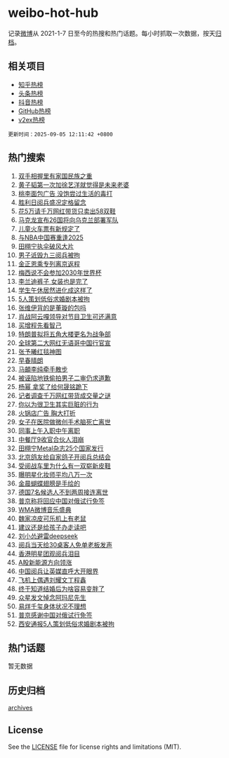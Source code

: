 # weibo-hot-hub

记录[微博](https://www.weibo.com)从 2021-1-7 日至今的热搜和热门话题。每小时抓取一次数据，按天[归档](archives)。

## 相关项目

- [知乎热榜](https://github.com/lonnyzhang423/zhihu-hot-hub)
- [头条热榜](https://github.com/lonnyzhang423/toutiao-hot-hub)
- [抖音热榜](https://github.com/lonnyzhang423/douyin-hot-hub)
- [GitHub热榜](https://github.com/lonnyzhang423/github-hot-hub)
- [v2ex热榜](https://github.com/lonnyzhang423/v2ex-hot-hub)


`更新时间：2025-09-05 12:11:42 +0800`

## 热门搜索

1. [双手相握里有家国民族之重](https://m.weibo.cn/search?containerid=100103type%3D1%26t%3D10%26q%3D%23%E5%8F%8C%E6%89%8B%E7%9B%B8%E6%8F%A1%E9%87%8C%E6%9C%89%E5%AE%B6%E5%9B%BD%E6%B0%91%E6%97%8F%E4%B9%8B%E9%87%8D%23&stream_entry_id=51&isnewpage=1&extparam=seat%3D1%26dgr%3D0%26cate%3D10103%26pos%3D0%26stream_entry_id%3D51%26filter_type%3Drealtimehot%26q%3D%2523%25E5%258F%258C%25E6%2589%258B%25E7%259B%25B8%25E6%258F%25A1%25E9%2587%258C%25E6%259C%2589%25E5%25AE%25B6%25E5%259B%25BD%25E6%25B0%2591%25E6%2597%258F%25E4%25B9%258B%25E9%2587%258D%2523%26c_type%3D51%26display_time%3D1757045500%26pre_seqid%3D17570455009380404474294)
1. [黄子韬第一次加徐艺洋就觉得是未来老婆](https://m.weibo.cn/search?containerid=100103type%3D1%26t%3D10%26q%3D%E9%BB%84%E5%AD%90%E9%9F%AC%E7%AC%AC%E4%B8%80%E6%AC%A1%E5%8A%A0%E5%BE%90%E8%89%BA%E6%B4%8B%E5%B0%B1%E8%A7%89%E5%BE%97%E6%98%AF%E6%9C%AA%E6%9D%A5%E8%80%81%E5%A9%86&stream_entry_id=31&isnewpage=1&extparam=seat%3D1%26band_rank%3D1%26cate%3D5001%26flag%3D1%26realpos%3D1%26stream_entry_id%3D31%26lcate%3D5001%26dgr%3D0%26filter_type%3Drealtimehot%26pos%3D0%26q%3D%25E9%25BB%2584%25E5%25AD%2590%25E9%259F%25AC%25E7%25AC%25AC%25E4%25B8%2580%25E6%25AC%25A1%25E5%258A%25A0%25E5%25BE%2590%25E8%2589%25BA%25E6%25B4%258B%25E5%25B0%25B1%25E8%25A7%2589%25E5%25BE%2597%25E6%2598%25AF%25E6%259C%25AA%25E6%259D%25A5%25E8%2580%2581%25E5%25A9%2586%26c_type%3D31%26display_time%3D1757045500%26pre_seqid%3D17570455009380404474294)
1. [桃李面包广告 没饱尝过生活的毒打](https://m.weibo.cn/search?containerid=100103type%3D1%26t%3D10%26q%3D%E6%A1%83%E6%9D%8E%E9%9D%A2%E5%8C%85%E5%B9%BF%E5%91%8A+%E6%B2%A1%E9%A5%B1%E5%B0%9D%E8%BF%87%E7%94%9F%E6%B4%BB%E7%9A%84%E6%AF%92%E6%89%93&stream_entry_id=31&isnewpage=1&extparam=seat%3D1%26band_rank%3D2%26cate%3D5001%26flag%3D1%26realpos%3D2%26stream_entry_id%3D31%26lcate%3D5001%26dgr%3D0%26filter_type%3Drealtimehot%26pos%3D1%26q%3D%25E6%25A1%2583%25E6%259D%258E%25E9%259D%25A2%25E5%258C%2585%25E5%25B9%25BF%25E5%2591%258A%2520%25E6%25B2%25A1%25E9%25A5%25B1%25E5%25B0%259D%25E8%25BF%2587%25E7%2594%259F%25E6%25B4%25BB%25E7%259A%2584%25E6%25AF%2592%25E6%2589%2593%26c_type%3D31%26display_time%3D1757045500%26pre_seqid%3D17570455009380404474294)
1. [胜利日阅兵盛况定格留念](https://m.weibo.cn/search?containerid=100103type%3D1%26t%3D10%26q%3D%23%E8%83%9C%E5%88%A9%E6%97%A5%E9%98%85%E5%85%B5%E7%9B%9B%E5%86%B5%E5%AE%9A%E6%A0%BC%E7%95%99%E5%BF%B5%23&stream_entry_id=31&isnewpage=1&extparam=seat%3D1%26band_rank%3D3%26cate%3D5001%26flag%3D0%26realpos%3D3%26stream_entry_id%3D31%26lcate%3D5001%26dgr%3D0%26filter_type%3Drealtimehot%26pos%3D2%26q%3D%2523%25E8%2583%259C%25E5%2588%25A9%25E6%2597%25A5%25E9%2598%2585%25E5%2585%25B5%25E7%259B%259B%25E5%2586%25B5%25E5%25AE%259A%25E6%25A0%25BC%25E7%2595%2599%25E5%25BF%25B5%2523%26c_type%3D31%26display_time%3D1757045500%26pre_seqid%3D17570455009380404474294)
1. [花5万请千万网红带货只卖出58双鞋](https://m.weibo.cn/search?containerid=100103type%3D1%26t%3D10%26q%3D%23%E8%8A%B15%E4%B8%87%E8%AF%B7%E5%8D%83%E4%B8%87%E7%BD%91%E7%BA%A2%E5%B8%A6%E8%B4%A7%E5%8F%AA%E5%8D%96%E5%87%BA58%E5%8F%8C%E9%9E%8B%23&stream_entry_id=31&isnewpage=1&extparam=seat%3D1%26band_rank%3D4%26cate%3D5001%26flag%3D1%26realpos%3D4%26stream_entry_id%3D31%26lcate%3D5001%26dgr%3D0%26filter_type%3Drealtimehot%26pos%3D3%26q%3D%2523%25E8%258A%25B15%25E4%25B8%2587%25E8%25AF%25B7%25E5%258D%2583%25E4%25B8%2587%25E7%25BD%2591%25E7%25BA%25A2%25E5%25B8%25A6%25E8%25B4%25A7%25E5%258F%25AA%25E5%258D%2596%25E5%2587%25BA58%25E5%258F%258C%25E9%259E%258B%2523%26c_type%3D31%26display_time%3D1757045500%26pre_seqid%3D17570455009380404474294)
1. [马克龙宣布26国将向乌克兰部署军队](https://m.weibo.cn/search?containerid=100103type%3D1%26t%3D10%26q%3D%23%E9%A9%AC%E5%85%8B%E9%BE%99%E5%AE%A3%E5%B8%8326%E5%9B%BD%E5%B0%86%E5%90%91%E4%B9%8C%E5%85%8B%E5%85%B0%E9%83%A8%E7%BD%B2%E5%86%9B%E9%98%9F%23&stream_entry_id=31&isnewpage=1&extparam=seat%3D1%26band_rank%3D5%26cate%3D5001%26flag%3D1%26realpos%3D5%26stream_entry_id%3D31%26lcate%3D5001%26dgr%3D0%26filter_type%3Drealtimehot%26pos%3D4%26q%3D%2523%25E9%25A9%25AC%25E5%2585%258B%25E9%25BE%2599%25E5%25AE%25A3%25E5%25B8%258326%25E5%259B%25BD%25E5%25B0%2586%25E5%2590%2591%25E4%25B9%258C%25E5%2585%258B%25E5%2585%25B0%25E9%2583%25A8%25E7%25BD%25B2%25E5%2586%259B%25E9%2598%259F%2523%26c_type%3D31%26display_time%3D1757045500%26pre_seqid%3D17570455009380404474294)
1. [儿童火车票有新规定了](https://m.weibo.cn/search?containerid=100103type%3D1%26t%3D10%26q%3D%23%E5%84%BF%E7%AB%A5%E7%81%AB%E8%BD%A6%E7%A5%A8%E6%9C%89%E6%96%B0%E8%A7%84%E5%AE%9A%E4%BA%86%23&stream_entry_id=31&isnewpage=1&extparam=seat%3D1%26band_rank%3D6%26cate%3D5001%26flag%3D1%26realpos%3D6%26stream_entry_id%3D31%26lcate%3D5001%26dgr%3D0%26filter_type%3Drealtimehot%26pos%3D5%26q%3D%2523%25E5%2584%25BF%25E7%25AB%25A5%25E7%2581%25AB%25E8%25BD%25A6%25E7%25A5%25A8%25E6%259C%2589%25E6%2596%25B0%25E8%25A7%2584%25E5%25AE%259A%25E4%25BA%2586%2523%26c_type%3D31%26display_time%3D1757045500%26pre_seqid%3D17570455009380404474294)
1. [与NBA中国赛重逢2025](https://m.weibo.cn/search?containerid=100103type%3D1%26t%3D10%26q%3D%23%E4%B8%8ENBA%E4%B8%AD%E5%9B%BD%E8%B5%9B%E9%87%8D%E9%80%A22025%23&stream_entry_id=31&isnewpage=1&extparam=seat%3D1%26band_rank%3D7%26adid%3D299824%26cate%3D5001%26stream_entry_id%3D31%26is_ad_pos%3D1%26lcate%3D5001%26dgr%3D0%26filter_type%3Drealtimehot%26pos%3D6%26q%3D%2523%25E4%25B8%258ENBA%25E4%25B8%25AD%25E5%259B%25BD%25E8%25B5%259B%25E9%2587%258D%25E9%2580%25A22025%2523%26c_type%3D31%26display_time%3D1757045500%26pre_seqid%3D17570455009380404474294)
1. [田栩宁执伞破风大片](https://m.weibo.cn/search?containerid=100103type%3D1%26t%3D10%26q%3D%23%E7%94%B0%E6%A0%A9%E5%AE%81%E6%89%A7%E4%BC%9E%E7%A0%B4%E9%A3%8E%E5%A4%A7%E7%89%87%23&stream_entry_id=31&isnewpage=1&extparam=seat%3D1%26band_rank%3D7%26cate%3D5001%26flag%3D1%26realpos%3D7%26stream_entry_id%3D31%26lcate%3D5001%26dgr%3D0%26filter_type%3Drealtimehot%26pos%3D7%26q%3D%2523%25E7%2594%25B0%25E6%25A0%25A9%25E5%25AE%2581%25E6%2589%25A7%25E4%25BC%259E%25E7%25A0%25B4%25E9%25A3%258E%25E5%25A4%25A7%25E7%2589%2587%2523%26c_type%3D31%26display_time%3D1757045500%26pre_seqid%3D17570455009380404474294)
1. [男子诋毁九三阅兵被拘](https://m.weibo.cn/search?containerid=100103type%3D1%26t%3D10%26q%3D%23%E7%94%B7%E5%AD%90%E8%AF%8B%E6%AF%81%E4%B9%9D%E4%B8%89%E9%98%85%E5%85%B5%E8%A2%AB%E6%8B%98%23&stream_entry_id=31&isnewpage=1&extparam=seat%3D1%26band_rank%3D8%26cate%3D5001%26flag%3D2%26realpos%3D8%26stream_entry_id%3D31%26lcate%3D5001%26dgr%3D0%26filter_type%3Drealtimehot%26pos%3D8%26q%3D%2523%25E7%2594%25B7%25E5%25AD%2590%25E8%25AF%258B%25E6%25AF%2581%25E4%25B9%259D%25E4%25B8%2589%25E9%2598%2585%25E5%2585%25B5%25E8%25A2%25AB%25E6%258B%2598%2523%26c_type%3D31%26display_time%3D1757045500%26pre_seqid%3D17570455009380404474294)
1. [金正恩乘专列离京返程](https://m.weibo.cn/search?containerid=100103type%3D1%26t%3D10%26q%3D%23%E9%87%91%E6%AD%A3%E6%81%A9%E4%B9%98%E4%B8%93%E5%88%97%E7%A6%BB%E4%BA%AC%E8%BF%94%E7%A8%8B%23&stream_entry_id=31&isnewpage=1&extparam=seat%3D1%26band_rank%3D9%26cate%3D5001%26flag%3D0%26realpos%3D9%26stream_entry_id%3D31%26lcate%3D5001%26dgr%3D0%26filter_type%3Drealtimehot%26pos%3D9%26q%3D%2523%25E9%2587%2591%25E6%25AD%25A3%25E6%2581%25A9%25E4%25B9%2598%25E4%25B8%2593%25E5%2588%2597%25E7%25A6%25BB%25E4%25BA%25AC%25E8%25BF%2594%25E7%25A8%258B%2523%26c_type%3D31%26display_time%3D1757045500%26pre_seqid%3D17570455009380404474294)
1. [梅西说不会参加2030年世界杯](https://m.weibo.cn/search?containerid=100103type%3D1%26t%3D10%26q%3D%23%E6%A2%85%E8%A5%BF%E8%AF%B4%E4%B8%8D%E4%BC%9A%E5%8F%82%E5%8A%A02030%E5%B9%B4%E4%B8%96%E7%95%8C%E6%9D%AF%23&stream_entry_id=31&isnewpage=1&extparam=seat%3D1%26band_rank%3D10%26cate%3D5001%26flag%3D1%26realpos%3D10%26stream_entry_id%3D31%26lcate%3D5001%26dgr%3D0%26filter_type%3Drealtimehot%26pos%3D10%26q%3D%2523%25E6%25A2%2585%25E8%25A5%25BF%25E8%25AF%25B4%25E4%25B8%258D%25E4%25BC%259A%25E5%258F%2582%25E5%258A%25A02030%25E5%25B9%25B4%25E4%25B8%2596%25E7%2595%258C%25E6%259D%25AF%2523%26c_type%3D31%26display_time%3D1757045500%26pre_seqid%3D17570455009380404474294)
1. [李兰迪裤子 女装也是完了](https://m.weibo.cn/search?containerid=100103type%3D1%26t%3D10%26q%3D%E6%9D%8E%E5%85%B0%E8%BF%AA%E8%A3%A4%E5%AD%90+%E5%A5%B3%E8%A3%85%E4%B9%9F%E6%98%AF%E5%AE%8C%E4%BA%86&stream_entry_id=31&isnewpage=1&extparam=seat%3D1%26band_rank%3D11%26cate%3D5001%26flag%3D1%26realpos%3D11%26stream_entry_id%3D31%26lcate%3D5001%26dgr%3D0%26filter_type%3Drealtimehot%26pos%3D11%26q%3D%25E6%259D%258E%25E5%2585%25B0%25E8%25BF%25AA%25E8%25A3%25A4%25E5%25AD%2590%2520%25E5%25A5%25B3%25E8%25A3%2585%25E4%25B9%259F%25E6%2598%25AF%25E5%25AE%258C%25E4%25BA%2586%26c_type%3D31%26display_time%3D1757045500%26pre_seqid%3D17570455009380404474294)
1. [学生午休居然进化成这样了](https://m.weibo.cn/search?containerid=100103type%3D1%26t%3D10%26q%3D%E5%AD%A6%E7%94%9F%E5%8D%88%E4%BC%91%E5%B1%85%E7%84%B6%E8%BF%9B%E5%8C%96%E6%88%90%E8%BF%99%E6%A0%B7%E4%BA%86&stream_entry_id=31&isnewpage=1&extparam=seat%3D1%26band_rank%3D12%26cate%3D5001%26flag%3D1%26realpos%3D12%26stream_entry_id%3D31%26lcate%3D5001%26dgr%3D0%26filter_type%3Drealtimehot%26pos%3D12%26q%3D%25E5%25AD%25A6%25E7%2594%259F%25E5%258D%2588%25E4%25BC%2591%25E5%25B1%2585%25E7%2584%25B6%25E8%25BF%259B%25E5%258C%2596%25E6%2588%2590%25E8%25BF%2599%25E6%25A0%25B7%25E4%25BA%2586%26c_type%3D31%26display_time%3D1757045500%26pre_seqid%3D17570455009380404474294)
1. [5人策划低俗求婚剧本被拘](https://m.weibo.cn/search?containerid=100103type%3D1%26t%3D10%26q%3D%235%E4%BA%BA%E7%AD%96%E5%88%92%E4%BD%8E%E4%BF%97%E6%B1%82%E5%A9%9A%E5%89%A7%E6%9C%AC%E8%A2%AB%E6%8B%98%23&stream_entry_id=31&isnewpage=1&extparam=seat%3D1%26band_rank%3D13%26cate%3D5001%26flag%3D0%26realpos%3D13%26stream_entry_id%3D31%26lcate%3D5001%26dgr%3D0%26filter_type%3Drealtimehot%26pos%3D13%26q%3D%25235%25E4%25BA%25BA%25E7%25AD%2596%25E5%2588%2592%25E4%25BD%258E%25E4%25BF%2597%25E6%25B1%2582%25E5%25A9%259A%25E5%2589%25A7%25E6%259C%25AC%25E8%25A2%25AB%25E6%258B%2598%2523%26c_type%3D31%26display_time%3D1757045500%26pre_seqid%3D17570455009380404474294)
1. [张维伊背的是董璇的包吗](https://m.weibo.cn/search?containerid=100103type%3D1%26t%3D10%26q%3D%E5%BC%A0%E7%BB%B4%E4%BC%8A%E8%83%8C%E7%9A%84%E6%98%AF%E8%91%A3%E7%92%87%E7%9A%84%E5%8C%85%E5%90%97&stream_entry_id=31&isnewpage=1&extparam=seat%3D1%26band_rank%3D14%26cate%3D5001%26flag%3D1%26realpos%3D14%26stream_entry_id%3D31%26lcate%3D5001%26dgr%3D0%26filter_type%3Drealtimehot%26pos%3D14%26q%3D%25E5%25BC%25A0%25E7%25BB%25B4%25E4%25BC%258A%25E8%2583%258C%25E7%259A%2584%25E6%2598%25AF%25E8%2591%25A3%25E7%2592%2587%25E7%259A%2584%25E5%258C%2585%25E5%2590%2597%26c_type%3D31%26display_time%3D1757045500%26pre_seqid%3D17570455009380404474294)
1. [肖战阿云嘎领导对节目卫生可还满意](https://m.weibo.cn/search?containerid=100103type%3D1%26t%3D10%26q%3D%E8%82%96%E6%88%98%E9%98%BF%E4%BA%91%E5%98%8E%E9%A2%86%E5%AF%BC%E5%AF%B9%E8%8A%82%E7%9B%AE%E5%8D%AB%E7%94%9F%E5%8F%AF%E8%BF%98%E6%BB%A1%E6%84%8F&stream_entry_id=31&isnewpage=1&extparam=seat%3D1%26band_rank%3D15%26cate%3D5001%26flag%3D1%26realpos%3D15%26stream_entry_id%3D31%26lcate%3D5001%26dgr%3D0%26filter_type%3Drealtimehot%26pos%3D15%26q%3D%25E8%2582%2596%25E6%2588%2598%25E9%2598%25BF%25E4%25BA%2591%25E5%2598%258E%25E9%25A2%2586%25E5%25AF%25BC%25E5%25AF%25B9%25E8%258A%2582%25E7%259B%25AE%25E5%258D%25AB%25E7%2594%259F%25E5%258F%25AF%25E8%25BF%2598%25E6%25BB%25A1%25E6%2584%258F%26c_type%3D31%26display_time%3D1757045500%26pre_seqid%3D17570455009380404474294)
1. [买增程先看智己](https://m.weibo.cn/search?containerid=100103type%3D1%26t%3D10%26q%3D%23%E4%B9%B0%E5%A2%9E%E7%A8%8B%E5%85%88%E7%9C%8B%E6%99%BA%E5%B7%B1%23&stream_entry_id=31&isnewpage=1&extparam=seat%3D1%26band_rank%3D16%26cate%3D5001%26flag%3D1%26realpos%3D16%26stream_entry_id%3D31%26lcate%3D5001%26dgr%3D0%26filter_type%3Drealtimehot%26pos%3D16%26q%3D%2523%25E4%25B9%25B0%25E5%25A2%259E%25E7%25A8%258B%25E5%2585%2588%25E7%259C%258B%25E6%2599%25BA%25E5%25B7%25B1%2523%26c_type%3D31%26display_time%3D1757045500%26pre_seqid%3D17570455009380404474294)
1. [特朗普拟将五角大楼更名为战争部](https://m.weibo.cn/search?containerid=100103type%3D1%26t%3D10%26q%3D%23%E7%89%B9%E6%9C%97%E6%99%AE%E6%8B%9F%E5%B0%86%E4%BA%94%E8%A7%92%E5%A4%A7%E6%A5%BC%E6%9B%B4%E5%90%8D%E4%B8%BA%E6%88%98%E4%BA%89%E9%83%A8%23&stream_entry_id=31&isnewpage=1&extparam=seat%3D1%26band_rank%3D17%26cate%3D5001%26flag%3D1%26realpos%3D17%26stream_entry_id%3D31%26lcate%3D5001%26dgr%3D0%26filter_type%3Drealtimehot%26pos%3D17%26q%3D%2523%25E7%2589%25B9%25E6%259C%2597%25E6%2599%25AE%25E6%258B%259F%25E5%25B0%2586%25E4%25BA%2594%25E8%25A7%2592%25E5%25A4%25A7%25E6%25A5%25BC%25E6%259B%25B4%25E5%2590%258D%25E4%25B8%25BA%25E6%2588%2598%25E4%25BA%2589%25E9%2583%25A8%2523%26c_type%3D31%26display_time%3D1757045500%26pre_seqid%3D17570455009380404474294)
1. [全球第二大网红无语哥中国行官宣](https://m.weibo.cn/search?containerid=100103type%3D1%26t%3D10%26q%3D%23%E5%85%A8%E7%90%83%E7%AC%AC%E4%BA%8C%E5%A4%A7%E7%BD%91%E7%BA%A2%E6%97%A0%E8%AF%AD%E5%93%A5%E4%B8%AD%E5%9B%BD%E8%A1%8C%E5%AE%98%E5%AE%A3%23&stream_entry_id=31&isnewpage=1&extparam=seat%3D1%26band_rank%3D18%26cate%3D5001%26flag%3D1%26realpos%3D18%26stream_entry_id%3D31%26lcate%3D5001%26dgr%3D0%26filter_type%3Drealtimehot%26pos%3D18%26q%3D%2523%25E5%2585%25A8%25E7%2590%2583%25E7%25AC%25AC%25E4%25BA%258C%25E5%25A4%25A7%25E7%25BD%2591%25E7%25BA%25A2%25E6%2597%25A0%25E8%25AF%25AD%25E5%2593%25A5%25E4%25B8%25AD%25E5%259B%25BD%25E8%25A1%258C%25E5%25AE%2598%25E5%25AE%25A3%2523%26c_type%3D31%26display_time%3D1757045500%26pre_seqid%3D17570455009380404474294)
1. [张予曦红毯神图](https://m.weibo.cn/search?containerid=100103type%3D1%26t%3D10%26q%3D%E5%BC%A0%E4%BA%88%E6%9B%A6%E7%BA%A2%E6%AF%AF%E7%A5%9E%E5%9B%BE&stream_entry_id=31&isnewpage=1&extparam=seat%3D1%26band_rank%3D19%26cate%3D5001%26flag%3D1%26realpos%3D19%26stream_entry_id%3D31%26lcate%3D5001%26dgr%3D0%26filter_type%3Drealtimehot%26pos%3D19%26q%3D%25E5%25BC%25A0%25E4%25BA%2588%25E6%259B%25A6%25E7%25BA%25A2%25E6%25AF%25AF%25E7%25A5%259E%25E5%259B%25BE%26c_type%3D31%26display_time%3D1757045500%26pre_seqid%3D17570455009380404474294)
1. [早春晴朗](https://m.weibo.cn/search?containerid=100103type%3D1%26t%3D10%26q%3D%E6%97%A9%E6%98%A5%E6%99%B4%E6%9C%97&stream_entry_id=31&isnewpage=1&extparam=seat%3D1%26band_rank%3D20%26cate%3D5001%26flag%3D0%26realpos%3D20%26stream_entry_id%3D31%26lcate%3D5001%26dgr%3D0%26filter_type%3Drealtimehot%26pos%3D20%26q%3D%25E6%2597%25A9%25E6%2598%25A5%25E6%2599%25B4%25E6%259C%2597%26c_type%3D31%26display_time%3D1757045500%26pre_seqid%3D17570455009380404474294)
1. [马頔李纯牵手散步](https://m.weibo.cn/search?containerid=100103type%3D1%26t%3D10%26q%3D%23%E9%A9%AC%E9%A0%94%E6%9D%8E%E7%BA%AF%E7%89%B5%E6%89%8B%E6%95%A3%E6%AD%A5%23&stream_entry_id=31&isnewpage=1&extparam=seat%3D1%26band_rank%3D21%26cate%3D5001%26flag%3D1%26realpos%3D21%26stream_entry_id%3D31%26lcate%3D5001%26dgr%3D0%26filter_type%3Drealtimehot%26pos%3D21%26q%3D%2523%25E9%25A9%25AC%25E9%25A0%2594%25E6%259D%258E%25E7%25BA%25AF%25E7%2589%25B5%25E6%2589%258B%25E6%2595%25A3%25E6%25AD%25A5%2523%26c_type%3D31%26display_time%3D1757045500%26pre_seqid%3D17570455009380404474294)
1. [被诬陷地铁偷拍男子二审仍求道歉](https://m.weibo.cn/search?containerid=100103type%3D1%26t%3D10%26q%3D%23%E8%A2%AB%E8%AF%AC%E9%99%B7%E5%9C%B0%E9%93%81%E5%81%B7%E6%8B%8D%E7%94%B7%E5%AD%90%E4%BA%8C%E5%AE%A1%E4%BB%8D%E6%B1%82%E9%81%93%E6%AD%89%23&stream_entry_id=31&isnewpage=1&extparam=seat%3D1%26band_rank%3D22%26cate%3D5001%26flag%3D0%26realpos%3D22%26stream_entry_id%3D31%26lcate%3D5001%26dgr%3D0%26filter_type%3Drealtimehot%26pos%3D22%26q%3D%2523%25E8%25A2%25AB%25E8%25AF%25AC%25E9%2599%25B7%25E5%259C%25B0%25E9%2593%2581%25E5%2581%25B7%25E6%258B%258D%25E7%2594%25B7%25E5%25AD%2590%25E4%25BA%258C%25E5%25AE%25A1%25E4%25BB%258D%25E6%25B1%2582%25E9%2581%2593%25E6%25AD%2589%2523%26c_type%3D31%26display_time%3D1757045500%26pre_seqid%3D17570455009380404474294)
1. [杨幂 拿奖了给何晟铭跪下](https://m.weibo.cn/search?containerid=100103type%3D1%26t%3D10%26q%3D%E6%9D%A8%E5%B9%82+%E6%8B%BF%E5%A5%96%E4%BA%86%E7%BB%99%E4%BD%95%E6%99%9F%E9%93%AD%E8%B7%AA%E4%B8%8B&stream_entry_id=31&isnewpage=1&extparam=seat%3D1%26band_rank%3D23%26cate%3D5001%26flag%3D2%26realpos%3D23%26stream_entry_id%3D31%26lcate%3D5001%26dgr%3D0%26filter_type%3Drealtimehot%26pos%3D23%26q%3D%25E6%259D%25A8%25E5%25B9%2582%2520%25E6%258B%25BF%25E5%25A5%2596%25E4%25BA%2586%25E7%25BB%2599%25E4%25BD%2595%25E6%2599%259F%25E9%2593%25AD%25E8%25B7%25AA%25E4%25B8%258B%26c_type%3D31%26display_time%3D1757045500%26pre_seqid%3D17570455009380404474294)
1. [记者调查千万网红带货成交量之谜](https://m.weibo.cn/search?containerid=100103type%3D1%26t%3D10%26q%3D%23%E8%AE%B0%E8%80%85%E8%B0%83%E6%9F%A5%E5%8D%83%E4%B8%87%E7%BD%91%E7%BA%A2%E5%B8%A6%E8%B4%A7%E6%88%90%E4%BA%A4%E9%87%8F%E4%B9%8B%E8%B0%9C%23&stream_entry_id=31&isnewpage=1&extparam=seat%3D1%26band_rank%3D24%26cate%3D5001%26flag%3D1%26realpos%3D24%26stream_entry_id%3D31%26lcate%3D5001%26dgr%3D0%26filter_type%3Drealtimehot%26pos%3D24%26q%3D%2523%25E8%25AE%25B0%25E8%2580%2585%25E8%25B0%2583%25E6%259F%25A5%25E5%258D%2583%25E4%25B8%2587%25E7%25BD%2591%25E7%25BA%25A2%25E5%25B8%25A6%25E8%25B4%25A7%25E6%2588%2590%25E4%25BA%25A4%25E9%2587%258F%25E4%25B9%258B%25E8%25B0%259C%2523%26c_type%3D31%26display_time%3D1757045500%26pre_seqid%3D17570455009380404474294)
1. [你以为很卫生其实巨脏的行为](https://m.weibo.cn/search?containerid=100103type%3D1%26t%3D10%26q%3D%E4%BD%A0%E4%BB%A5%E4%B8%BA%E5%BE%88%E5%8D%AB%E7%94%9F%E5%85%B6%E5%AE%9E%E5%B7%A8%E8%84%8F%E7%9A%84%E8%A1%8C%E4%B8%BA&stream_entry_id=31&isnewpage=1&extparam=seat%3D1%26band_rank%3D25%26cate%3D5001%26flag%3D1%26realpos%3D25%26stream_entry_id%3D31%26lcate%3D5001%26dgr%3D0%26filter_type%3Drealtimehot%26pos%3D25%26q%3D%25E4%25BD%25A0%25E4%25BB%25A5%25E4%25B8%25BA%25E5%25BE%2588%25E5%258D%25AB%25E7%2594%259F%25E5%2585%25B6%25E5%25AE%259E%25E5%25B7%25A8%25E8%2584%258F%25E7%259A%2584%25E8%25A1%258C%25E4%25B8%25BA%26c_type%3D31%26display_time%3D1757045500%26pre_seqid%3D17570455009380404474294)
1. [火锅店广告 胸大打折](https://m.weibo.cn/search?containerid=100103type%3D1%26t%3D10%26q%3D%E7%81%AB%E9%94%85%E5%BA%97%E5%B9%BF%E5%91%8A+%E8%83%B8%E5%A4%A7%E6%89%93%E6%8A%98&stream_entry_id=31&isnewpage=1&extparam=seat%3D1%26band_rank%3D26%26cate%3D5001%26flag%3D1%26realpos%3D26%26stream_entry_id%3D31%26lcate%3D5001%26dgr%3D0%26filter_type%3Drealtimehot%26pos%3D26%26q%3D%25E7%2581%25AB%25E9%2594%2585%25E5%25BA%2597%25E5%25B9%25BF%25E5%2591%258A%2520%25E8%2583%25B8%25E5%25A4%25A7%25E6%2589%2593%25E6%258A%2598%26c_type%3D31%26display_time%3D1757045500%26pre_seqid%3D17570455009380404474294)
1. [女子在医院做微创手术脑死亡离世](https://m.weibo.cn/search?containerid=100103type%3D1%26t%3D10%26q%3D%23%E5%A5%B3%E5%AD%90%E5%9C%A8%E5%8C%BB%E9%99%A2%E5%81%9A%E5%BE%AE%E5%88%9B%E6%89%8B%E6%9C%AF%E8%84%91%E6%AD%BB%E4%BA%A1%E7%A6%BB%E4%B8%96%23&stream_entry_id=31&isnewpage=1&extparam=seat%3D1%26band_rank%3D27%26cate%3D5001%26flag%3D0%26realpos%3D27%26stream_entry_id%3D31%26lcate%3D5001%26dgr%3D0%26filter_type%3Drealtimehot%26pos%3D27%26q%3D%2523%25E5%25A5%25B3%25E5%25AD%2590%25E5%259C%25A8%25E5%258C%25BB%25E9%2599%25A2%25E5%2581%259A%25E5%25BE%25AE%25E5%2588%259B%25E6%2589%258B%25E6%259C%25AF%25E8%2584%2591%25E6%25AD%25BB%25E4%25BA%25A1%25E7%25A6%25BB%25E4%25B8%2596%2523%26c_type%3D31%26display_time%3D1757045500%26pre_seqid%3D17570455009380404474294)
1. [同事上午入职中午离职](https://m.weibo.cn/search?containerid=100103type%3D1%26t%3D10%26q%3D%E5%90%8C%E4%BA%8B%E4%B8%8A%E5%8D%88%E5%85%A5%E8%81%8C%E4%B8%AD%E5%8D%88%E7%A6%BB%E8%81%8C&stream_entry_id=31&isnewpage=1&extparam=seat%3D1%26band_rank%3D28%26cate%3D5001%26flag%3D1%26realpos%3D28%26stream_entry_id%3D31%26lcate%3D5001%26dgr%3D0%26filter_type%3Drealtimehot%26pos%3D28%26q%3D%25E5%2590%258C%25E4%25BA%258B%25E4%25B8%258A%25E5%258D%2588%25E5%2585%25A5%25E8%2581%258C%25E4%25B8%25AD%25E5%258D%2588%25E7%25A6%25BB%25E8%2581%258C%26c_type%3D31%26display_time%3D1757045500%26pre_seqid%3D17570455009380404474294)
1. [中餐厅9收官合伙人泪崩](https://m.weibo.cn/search?containerid=100103type%3D1%26t%3D10%26q%3D%23%E4%B8%AD%E9%A4%90%E5%8E%859%E6%94%B6%E5%AE%98%E5%90%88%E4%BC%99%E4%BA%BA%E6%B3%AA%E5%B4%A9%23&stream_entry_id=31&isnewpage=1&extparam=seat%3D1%26band_rank%3D29%26cate%3D5001%26flag%3D1%26realpos%3D29%26stream_entry_id%3D31%26lcate%3D5001%26dgr%3D0%26filter_type%3Drealtimehot%26pos%3D29%26q%3D%2523%25E4%25B8%25AD%25E9%25A4%2590%25E5%258E%25859%25E6%2594%25B6%25E5%25AE%2598%25E5%2590%2588%25E4%25BC%2599%25E4%25BA%25BA%25E6%25B3%25AA%25E5%25B4%25A9%2523%26c_type%3D31%26display_time%3D1757045500%26pre_seqid%3D17570455009380404474294)
1. [田栩宁Metal杂志25个国家发行](https://m.weibo.cn/search?containerid=100103type%3D1%26t%3D10%26q%3D%23%E7%94%B0%E6%A0%A9%E5%AE%81Metal%E6%9D%82%E5%BF%9725%E4%B8%AA%E5%9B%BD%E5%AE%B6%E5%8F%91%E8%A1%8C%23&stream_entry_id=31&isnewpage=1&extparam=seat%3D1%26band_rank%3D30%26cate%3D5001%26flag%3D1%26realpos%3D30%26stream_entry_id%3D31%26lcate%3D5001%26dgr%3D0%26filter_type%3Drealtimehot%26pos%3D30%26q%3D%2523%25E7%2594%25B0%25E6%25A0%25A9%25E5%25AE%2581Metal%25E6%259D%2582%25E5%25BF%259725%25E4%25B8%25AA%25E5%259B%25BD%25E5%25AE%25B6%25E5%258F%2591%25E8%25A1%258C%2523%26c_type%3D31%26display_time%3D1757045500%26pre_seqid%3D17570455009380404474294)
1. [北京鸽友给自家鸽子开阅兵总结会](https://m.weibo.cn/search?containerid=100103type%3D1%26t%3D10%26q%3D%23%E5%8C%97%E4%BA%AC%E9%B8%BD%E5%8F%8B%E7%BB%99%E8%87%AA%E5%AE%B6%E9%B8%BD%E5%AD%90%E5%BC%80%E9%98%85%E5%85%B5%E6%80%BB%E7%BB%93%E4%BC%9A%23&stream_entry_id=31&isnewpage=1&extparam=seat%3D1%26band_rank%3D31%26cate%3D5001%26flag%3D1%26realpos%3D31%26stream_entry_id%3D31%26lcate%3D5001%26dgr%3D0%26filter_type%3Drealtimehot%26pos%3D31%26q%3D%2523%25E5%258C%2597%25E4%25BA%25AC%25E9%25B8%25BD%25E5%258F%258B%25E7%25BB%2599%25E8%2587%25AA%25E5%25AE%25B6%25E9%25B8%25BD%25E5%25AD%2590%25E5%25BC%2580%25E9%2598%2585%25E5%2585%25B5%25E6%2580%25BB%25E7%25BB%2593%25E4%25BC%259A%2523%26c_type%3D31%26display_time%3D1757045500%26pre_seqid%3D17570455009380404474294)
1. [受阅战车里为什么有一双崭新皮鞋](https://m.weibo.cn/search?containerid=100103type%3D1%26t%3D10%26q%3D%23%E5%8F%97%E9%98%85%E6%88%98%E8%BD%A6%E9%87%8C%E4%B8%BA%E4%BB%80%E4%B9%88%E6%9C%89%E4%B8%80%E5%8F%8C%E5%B4%AD%E6%96%B0%E7%9A%AE%E9%9E%8B%23&stream_entry_id=31&isnewpage=1&extparam=seat%3D1%26band_rank%3D32%26cate%3D5001%26flag%3D1%26realpos%3D32%26stream_entry_id%3D31%26lcate%3D5001%26dgr%3D0%26filter_type%3Drealtimehot%26pos%3D32%26q%3D%2523%25E5%258F%2597%25E9%2598%2585%25E6%2588%2598%25E8%25BD%25A6%25E9%2587%258C%25E4%25B8%25BA%25E4%25BB%2580%25E4%25B9%2588%25E6%259C%2589%25E4%25B8%2580%25E5%258F%258C%25E5%25B4%25AD%25E6%2596%25B0%25E7%259A%25AE%25E9%259E%258B%2523%26c_type%3D31%26display_time%3D1757045500%26pre_seqid%3D17570455009380404474294)
1. [曝明星化妆师平均八万一次](https://m.weibo.cn/search?containerid=100103type%3D1%26t%3D10%26q%3D%23%E6%9B%9D%E6%98%8E%E6%98%9F%E5%8C%96%E5%A6%86%E5%B8%88%E5%B9%B3%E5%9D%87%E5%85%AB%E4%B8%87%E4%B8%80%E6%AC%A1%23&stream_entry_id=31&isnewpage=1&extparam=seat%3D1%26band_rank%3D33%26cate%3D5001%26flag%3D1%26realpos%3D33%26stream_entry_id%3D31%26lcate%3D5001%26dgr%3D0%26filter_type%3Drealtimehot%26pos%3D33%26q%3D%2523%25E6%259B%259D%25E6%2598%258E%25E6%2598%259F%25E5%258C%2596%25E5%25A6%2586%25E5%25B8%2588%25E5%25B9%25B3%25E5%259D%2587%25E5%2585%25AB%25E4%25B8%2587%25E4%25B8%2580%25E6%25AC%25A1%2523%26c_type%3D31%26display_time%3D1757045500%26pre_seqid%3D17570455009380404474294)
1. [金晨蝴蝶翅膀是手绘的](https://m.weibo.cn/search?containerid=100103type%3D1%26t%3D10%26q%3D%E9%87%91%E6%99%A8%E8%9D%B4%E8%9D%B6%E7%BF%85%E8%86%80%E6%98%AF%E6%89%8B%E7%BB%98%E7%9A%84&stream_entry_id=31&isnewpage=1&extparam=seat%3D1%26band_rank%3D34%26cate%3D5001%26flag%3D1%26realpos%3D34%26stream_entry_id%3D31%26lcate%3D5001%26dgr%3D0%26filter_type%3Drealtimehot%26pos%3D34%26q%3D%25E9%2587%2591%25E6%2599%25A8%25E8%259D%25B4%25E8%259D%25B6%25E7%25BF%2585%25E8%2586%2580%25E6%2598%25AF%25E6%2589%258B%25E7%25BB%2598%25E7%259A%2584%26c_type%3D31%26display_time%3D1757045500%26pre_seqid%3D17570455009380404474294)
1. [德国7名候选人不到两周接连离世](https://m.weibo.cn/search?containerid=100103type%3D1%26t%3D10%26q%3D%23%E5%BE%B7%E5%9B%BD7%E5%90%8D%E5%80%99%E9%80%89%E4%BA%BA%E4%B8%8D%E5%88%B0%E4%B8%A4%E5%91%A8%E6%8E%A5%E8%BF%9E%E7%A6%BB%E4%B8%96%23&stream_entry_id=31&isnewpage=1&extparam=seat%3D1%26band_rank%3D35%26cate%3D5001%26flag%3D0%26realpos%3D35%26stream_entry_id%3D31%26lcate%3D5001%26dgr%3D0%26filter_type%3Drealtimehot%26pos%3D35%26q%3D%2523%25E5%25BE%25B7%25E5%259B%25BD7%25E5%2590%258D%25E5%2580%2599%25E9%2580%2589%25E4%25BA%25BA%25E4%25B8%258D%25E5%2588%25B0%25E4%25B8%25A4%25E5%2591%25A8%25E6%258E%25A5%25E8%25BF%259E%25E7%25A6%25BB%25E4%25B8%2596%2523%26c_type%3D31%26display_time%3D1757045500%26pre_seqid%3D17570455009380404474294)
1. [普京称将回应中国对俄试行免签](https://m.weibo.cn/search?containerid=100103type%3D1%26t%3D10%26q%3D%23%E6%99%AE%E4%BA%AC%E7%A7%B0%E5%B0%86%E5%9B%9E%E5%BA%94%E4%B8%AD%E5%9B%BD%E5%AF%B9%E4%BF%84%E8%AF%95%E8%A1%8C%E5%85%8D%E7%AD%BE%23&stream_entry_id=31&isnewpage=1&extparam=seat%3D1%26band_rank%3D36%26cate%3D5001%26flag%3D0%26realpos%3D36%26stream_entry_id%3D31%26lcate%3D5001%26dgr%3D0%26filter_type%3Drealtimehot%26pos%3D36%26q%3D%2523%25E6%2599%25AE%25E4%25BA%25AC%25E7%25A7%25B0%25E5%25B0%2586%25E5%259B%259E%25E5%25BA%2594%25E4%25B8%25AD%25E5%259B%25BD%25E5%25AF%25B9%25E4%25BF%2584%25E8%25AF%2595%25E8%25A1%258C%25E5%2585%258D%25E7%25AD%25BE%2523%26c_type%3D31%26display_time%3D1757045500%26pre_seqid%3D17570455009380404474294)
1. [WMA微博音乐盛典](https://m.weibo.cn/search?containerid=100103type%3D1%26t%3D10%26q%3DWMA%E5%BE%AE%E5%8D%9A%E9%9F%B3%E4%B9%90%E7%9B%9B%E5%85%B8&stream_entry_id=31&isnewpage=1&extparam=seat%3D1%26band_rank%3D37%26cate%3D5001%26flag%3D1%26realpos%3D37%26stream_entry_id%3D31%26lcate%3D5001%26dgr%3D0%26filter_type%3Drealtimehot%26pos%3D37%26q%3DWMA%25E5%25BE%25AE%25E5%258D%259A%25E9%259F%25B3%25E4%25B9%2590%25E7%259B%259B%25E5%2585%25B8%26c_type%3D31%26display_time%3D1757045500%26pre_seqid%3D17570455009380404474294)
1. [魏家凉皮可乐机上有老鼠](https://m.weibo.cn/search?containerid=100103type%3D1%26t%3D10%26q%3D%23%E9%AD%8F%E5%AE%B6%E5%87%89%E7%9A%AE%E5%8F%AF%E4%B9%90%E6%9C%BA%E4%B8%8A%E6%9C%89%E8%80%81%E9%BC%A0%23&stream_entry_id=31&isnewpage=1&extparam=seat%3D1%26band_rank%3D38%26cate%3D5001%26flag%3D1%26realpos%3D38%26stream_entry_id%3D31%26lcate%3D5001%26dgr%3D0%26filter_type%3Drealtimehot%26pos%3D38%26q%3D%2523%25E9%25AD%258F%25E5%25AE%25B6%25E5%2587%2589%25E7%259A%25AE%25E5%258F%25AF%25E4%25B9%2590%25E6%259C%25BA%25E4%25B8%258A%25E6%259C%2589%25E8%2580%2581%25E9%25BC%25A0%2523%26c_type%3D31%26display_time%3D1757045500%26pre_seqid%3D17570455009380404474294)
1. [建议还是给孩子办走读吧](https://m.weibo.cn/search?containerid=100103type%3D1%26t%3D10%26q%3D%E5%BB%BA%E8%AE%AE%E8%BF%98%E6%98%AF%E7%BB%99%E5%AD%A9%E5%AD%90%E5%8A%9E%E8%B5%B0%E8%AF%BB%E5%90%A7&stream_entry_id=31&isnewpage=1&extparam=seat%3D1%26band_rank%3D39%26cate%3D5001%26flag%3D1%26realpos%3D39%26stream_entry_id%3D31%26lcate%3D5001%26dgr%3D0%26filter_type%3Drealtimehot%26pos%3D39%26q%3D%25E5%25BB%25BA%25E8%25AE%25AE%25E8%25BF%2598%25E6%2598%25AF%25E7%25BB%2599%25E5%25AD%25A9%25E5%25AD%2590%25E5%258A%259E%25E8%25B5%25B0%25E8%25AF%25BB%25E5%2590%25A7%26c_type%3D31%26display_time%3D1757045500%26pre_seqid%3D17570455009380404474294)
1. [刘小怂避雷deepseek](https://m.weibo.cn/search?containerid=100103type%3D1%26t%3D10%26q%3D%E5%88%98%E5%B0%8F%E6%80%82%E9%81%BF%E9%9B%B7deepseek&stream_entry_id=31&isnewpage=1&extparam=seat%3D1%26band_rank%3D40%26cate%3D5001%26flag%3D1%26realpos%3D40%26stream_entry_id%3D31%26lcate%3D5001%26dgr%3D0%26filter_type%3Drealtimehot%26pos%3D40%26q%3D%25E5%2588%2598%25E5%25B0%258F%25E6%2580%2582%25E9%2581%25BF%25E9%259B%25B7deepseek%26c_type%3D31%26display_time%3D1757045500%26pre_seqid%3D17570455009380404474294)
1. [阅兵当天给30桌客人免单老板发声](https://m.weibo.cn/search?containerid=100103type%3D1%26t%3D10%26q%3D%23%E9%98%85%E5%85%B5%E5%BD%93%E5%A4%A9%E7%BB%9930%E6%A1%8C%E5%AE%A2%E4%BA%BA%E5%85%8D%E5%8D%95%E8%80%81%E6%9D%BF%E5%8F%91%E5%A3%B0%23&stream_entry_id=31&isnewpage=1&extparam=seat%3D1%26band_rank%3D41%26cate%3D5001%26flag%3D1%26realpos%3D41%26stream_entry_id%3D31%26lcate%3D5001%26dgr%3D0%26filter_type%3Drealtimehot%26pos%3D41%26q%3D%2523%25E9%2598%2585%25E5%2585%25B5%25E5%25BD%2593%25E5%25A4%25A9%25E7%25BB%259930%25E6%25A1%258C%25E5%25AE%25A2%25E4%25BA%25BA%25E5%2585%258D%25E5%258D%2595%25E8%2580%2581%25E6%259D%25BF%25E5%258F%2591%25E5%25A3%25B0%2523%26c_type%3D31%26display_time%3D1757045500%26pre_seqid%3D17570455009380404474294)
1. [香港明星团观阅兵泪目](https://m.weibo.cn/search?containerid=100103type%3D1%26t%3D10%26q%3D%E9%A6%99%E6%B8%AF%E6%98%8E%E6%98%9F%E5%9B%A2%E8%A7%82%E9%98%85%E5%85%B5%E6%B3%AA%E7%9B%AE&stream_entry_id=31&isnewpage=1&extparam=seat%3D1%26band_rank%3D42%26cate%3D5001%26flag%3D1%26realpos%3D42%26stream_entry_id%3D31%26lcate%3D5001%26dgr%3D0%26filter_type%3Drealtimehot%26pos%3D42%26q%3D%25E9%25A6%2599%25E6%25B8%25AF%25E6%2598%258E%25E6%2598%259F%25E5%259B%25A2%25E8%25A7%2582%25E9%2598%2585%25E5%2585%25B5%25E6%25B3%25AA%25E7%259B%25AE%26c_type%3D31%26display_time%3D1757045500%26pre_seqid%3D17570455009380404474294)
1. [A股新能源方向领涨](https://m.weibo.cn/search?containerid=100103type%3D1%26t%3D10%26q%3D%23A%E8%82%A1%E6%96%B0%E8%83%BD%E6%BA%90%E6%96%B9%E5%90%91%E9%A2%86%E6%B6%A8%23&stream_entry_id=31&isnewpage=1&extparam=seat%3D1%26band_rank%3D43%26cate%3D5001%26flag%3D1%26realpos%3D43%26stream_entry_id%3D31%26lcate%3D5001%26dgr%3D0%26filter_type%3Drealtimehot%26pos%3D43%26q%3D%2523A%25E8%2582%25A1%25E6%2596%25B0%25E8%2583%25BD%25E6%25BA%2590%25E6%2596%25B9%25E5%2590%2591%25E9%25A2%2586%25E6%25B6%25A8%2523%26c_type%3D31%26display_time%3D1757045500%26pre_seqid%3D17570455009380404474294)
1. [中国阅兵让英媒直呼大开眼界](https://m.weibo.cn/search?containerid=100103type%3D1%26t%3D10%26q%3D%E4%B8%AD%E5%9B%BD%E9%98%85%E5%85%B5%E8%AE%A9%E8%8B%B1%E5%AA%92%E7%9B%B4%E5%91%BC%E5%A4%A7%E5%BC%80%E7%9C%BC%E7%95%8C&stream_entry_id=31&isnewpage=1&extparam=seat%3D1%26band_rank%3D44%26cate%3D5001%26flag%3D1%26realpos%3D44%26stream_entry_id%3D31%26lcate%3D5001%26dgr%3D0%26filter_type%3Drealtimehot%26pos%3D44%26q%3D%25E4%25B8%25AD%25E5%259B%25BD%25E9%2598%2585%25E5%2585%25B5%25E8%25AE%25A9%25E8%258B%25B1%25E5%25AA%2592%25E7%259B%25B4%25E5%2591%25BC%25E5%25A4%25A7%25E5%25BC%2580%25E7%259C%25BC%25E7%2595%258C%26c_type%3D31%26display_time%3D1757045500%26pre_seqid%3D17570455009380404474294)
1. [飞机上偶遇刘耀文丁程鑫](https://m.weibo.cn/search?containerid=100103type%3D1%26t%3D10%26q%3D%23%E9%A3%9E%E6%9C%BA%E4%B8%8A%E5%81%B6%E9%81%87%E5%88%98%E8%80%80%E6%96%87%E4%B8%81%E7%A8%8B%E9%91%AB%23&stream_entry_id=31&isnewpage=1&extparam=seat%3D1%26band_rank%3D45%26cate%3D5001%26flag%3D0%26realpos%3D45%26stream_entry_id%3D31%26lcate%3D5001%26dgr%3D0%26filter_type%3Drealtimehot%26pos%3D45%26q%3D%2523%25E9%25A3%259E%25E6%259C%25BA%25E4%25B8%258A%25E5%2581%25B6%25E9%2581%2587%25E5%2588%2598%25E8%2580%2580%25E6%2596%2587%25E4%25B8%2581%25E7%25A8%258B%25E9%2591%25AB%2523%26c_type%3D31%26display_time%3D1757045500%26pre_seqid%3D17570455009380404474294)
1. [终于知道结婚后为啥容易变胖了](https://m.weibo.cn/search?containerid=100103type%3D1%26t%3D10%26q%3D%E7%BB%88%E4%BA%8E%E7%9F%A5%E9%81%93%E7%BB%93%E5%A9%9A%E5%90%8E%E4%B8%BA%E5%95%A5%E5%AE%B9%E6%98%93%E5%8F%98%E8%83%96%E4%BA%86&stream_entry_id=31&isnewpage=1&extparam=seat%3D1%26band_rank%3D46%26cate%3D5001%26flag%3D1%26realpos%3D46%26stream_entry_id%3D31%26lcate%3D5001%26dgr%3D0%26filter_type%3Drealtimehot%26pos%3D46%26q%3D%25E7%25BB%2588%25E4%25BA%258E%25E7%259F%25A5%25E9%2581%2593%25E7%25BB%2593%25E5%25A9%259A%25E5%2590%258E%25E4%25B8%25BA%25E5%2595%25A5%25E5%25AE%25B9%25E6%2598%2593%25E5%258F%2598%25E8%2583%2596%25E4%25BA%2586%26c_type%3D31%26display_time%3D1757045500%26pre_seqid%3D17570455009380404474294)
1. [众星发文悼念阿玛尼先生](https://m.weibo.cn/search?containerid=100103type%3D1%26t%3D10%26q%3D%23%E4%BC%97%E6%98%9F%E5%8F%91%E6%96%87%E6%82%BC%E5%BF%B5%E9%98%BF%E7%8E%9B%E5%B0%BC%E5%85%88%E7%94%9F%23&stream_entry_id=31&isnewpage=1&extparam=seat%3D1%26band_rank%3D47%26cate%3D5001%26flag%3D0%26realpos%3D47%26stream_entry_id%3D31%26lcate%3D5001%26dgr%3D0%26filter_type%3Drealtimehot%26pos%3D47%26q%3D%2523%25E4%25BC%2597%25E6%2598%259F%25E5%258F%2591%25E6%2596%2587%25E6%2582%25BC%25E5%25BF%25B5%25E9%2598%25BF%25E7%258E%259B%25E5%25B0%25BC%25E5%2585%2588%25E7%2594%259F%2523%26c_type%3D31%26display_time%3D1757045500%26pre_seqid%3D17570455009380404474294)
1. [易烊千玺身体状况不理想](https://m.weibo.cn/search?containerid=100103type%3D1%26t%3D10%26q%3D%23%E6%98%93%E7%83%8A%E5%8D%83%E7%8E%BA%E8%BA%AB%E4%BD%93%E7%8A%B6%E5%86%B5%E4%B8%8D%E7%90%86%E6%83%B3%23&stream_entry_id=31&isnewpage=1&extparam=seat%3D1%26band_rank%3D48%26cate%3D5001%26flag%3D0%26realpos%3D48%26stream_entry_id%3D31%26lcate%3D5001%26dgr%3D0%26filter_type%3Drealtimehot%26pos%3D48%26q%3D%2523%25E6%2598%2593%25E7%2583%258A%25E5%258D%2583%25E7%258E%25BA%25E8%25BA%25AB%25E4%25BD%2593%25E7%258A%25B6%25E5%2586%25B5%25E4%25B8%258D%25E7%2590%2586%25E6%2583%25B3%2523%26c_type%3D31%26display_time%3D1757045500%26pre_seqid%3D17570455009380404474294)
1. [普京感谢中国对俄试行免签](https://m.weibo.cn/search?containerid=100103type%3D1%26t%3D10%26q%3D%23%E6%99%AE%E4%BA%AC%E6%84%9F%E8%B0%A2%E4%B8%AD%E5%9B%BD%E5%AF%B9%E4%BF%84%E8%AF%95%E8%A1%8C%E5%85%8D%E7%AD%BE%23&stream_entry_id=31&isnewpage=1&extparam=seat%3D1%26band_rank%3D49%26cate%3D5001%26flag%3D0%26realpos%3D49%26stream_entry_id%3D31%26lcate%3D5001%26dgr%3D0%26filter_type%3Drealtimehot%26pos%3D49%26q%3D%2523%25E6%2599%25AE%25E4%25BA%25AC%25E6%2584%259F%25E8%25B0%25A2%25E4%25B8%25AD%25E5%259B%25BD%25E5%25AF%25B9%25E4%25BF%2584%25E8%25AF%2595%25E8%25A1%258C%25E5%2585%258D%25E7%25AD%25BE%2523%26c_type%3D31%26display_time%3D1757045500%26pre_seqid%3D17570455009380404474294)
1. [西安通报5人策划低俗求婚剧本被拘](https://m.weibo.cn/search?containerid=100103type%3D1%26t%3D10%26q%3D%23%E8%A5%BF%E5%AE%89%E9%80%9A%E6%8A%A55%E4%BA%BA%E7%AD%96%E5%88%92%E4%BD%8E%E4%BF%97%E6%B1%82%E5%A9%9A%E5%89%A7%E6%9C%AC%E8%A2%AB%E6%8B%98%23&stream_entry_id=31&isnewpage=1&extparam=seat%3D1%26band_rank%3D50%26cate%3D5001%26flag%3D1%26realpos%3D50%26stream_entry_id%3D31%26lcate%3D5001%26dgr%3D0%26filter_type%3Drealtimehot%26pos%3D50%26q%3D%2523%25E8%25A5%25BF%25E5%25AE%2589%25E9%2580%259A%25E6%258A%25A55%25E4%25BA%25BA%25E7%25AD%2596%25E5%2588%2592%25E4%25BD%258E%25E4%25BF%2597%25E6%25B1%2582%25E5%25A9%259A%25E5%2589%25A7%25E6%259C%25AC%25E8%25A2%25AB%25E6%258B%2598%2523%26c_type%3D31%26display_time%3D1757045500%26pre_seqid%3D17570455009380404474294)

## 热门话题

暂无数据

## 历史归档

[archives](archives)

## License

See the [LICENSE](LICENSE) file for license rights and limitations (MIT).

